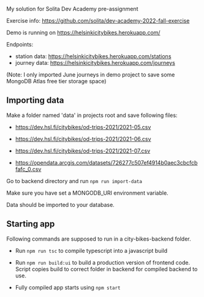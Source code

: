 My solution for Solita Dev Academy pre-assignment

Exercise info: https://github.com/solita/dev-academy-2022-fall-exercise


Demo is running on https://helsinkicitybikes.herokuapp.com/

Endpoints: 
  - station data: https://helsinkicitybikes.herokuapp.com/stations 
  - journey data: https://helsinkicitybikes.herokuapp.com/journeys 

(Note: I only imported June journeys in demo project to save some MongoDB Atlas free tier storage space)

## Importing data

Make a folder named 'data' in projects root and save following files:

* <https://dev.hsl.fi/citybikes/od-trips-2021/2021-05.csv>

* <https://dev.hsl.fi/citybikes/od-trips-2021/2021-06.csv>

* <https://dev.hsl.fi/citybikes/od-trips-2021/2021-07.csv>

* <https://opendata.arcgis.com/datasets/726277c507ef4914b0aec3cbcfcbfafc_0.csv>

Go to backend directory and run ``` npm run import-data ```

Make sure you have set a MONGODB_URI environment variable. 

Data should be imported to your database.

## Starting app

Following commands are supposed to run in a city-bikes-backend folder.

- Run ``` npm run tsc ``` to compile typescript into a javascript build

- Run ``` npm run build:ui ``` to build a production version of frontend code. Script copies build to correct folder in backend for compiled backend to use. 

- Fully compiled app starts using ``` npm start ```
